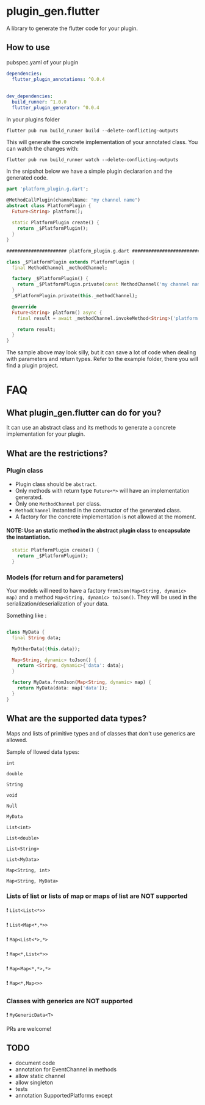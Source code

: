 # plugin_gen.flutter
A library to generate the flutter code for your plugin.

## How to use

pubspec.yaml of your plugin

``` yaml
dependencies:
  flutter_plugin_annotations: ^0.0.4
    
    
dev_dependencies:
  build_runner: ^1.0.0
  flutter_plugin_generator: ^0.0.4
```

In your plugins folder

`flutter pub run build_runner build --delete-conflicting-outputs`

This will generate the concrete implementation of your annotated class.
You can watch the changes with:

`flutter pub run build_runner watch --delete-conflicting-outputs`


In the snipshot below we have a simple plugin declararion and the generated code.


``` dart
part 'platform_plugin.g.dart';

@MethodCallPlugin(channelName: "my channel name")
abstract class PlatformPlugin {
  Future<String> platform();
  
  static PlatformPlugin create() {
    return _$PlatformPlugin();
  }
}

###################### platform_plugin.g.dart ################################

class _$PlatformPlugin extends PlatformPlugin {
  final MethodChannel _methodChannel;

  factory _$PlatformPlugin() {
    return _$PlatformPlugin.private(const MethodChannel('my channel name'));
  }
  _$PlatformPlugin.private(this._methodChannel);

  @override
  Future<String> platform() async {
    final result = await _methodChannel.invokeMethod<String>('platform');

    return result;
  }
}
```

The sample above may look silly, but it can save a lot of code when dealing with parameters and return types.
Refer to the example folder, there you will find a plugin project.

# FAQ

## What plugin_gen.flutter can do for you?

It can use an abstract class and its methods to generate a concrete implementation for your plugin.

## What are the restrictions?

### Plugin class
* Plugin class should be `abstract`.
* Only methods with return type `Future<*>` will have an implementation generated.
* Only one `MethodChannel` per class.
* `MethodChannel` instanted in the constructor of the generated class.
* A factory for the concrete implementation is not allowed at the moment.
#### NOTE: Use an static method in the abstract plugin class to encapsulate the instantiation.

``` dart
  static PlatformPlugin create() {
    return _$PlatformPlugin();
  }
```

### Models (for return and for parameters)
Your models will need to have a factory `fromJson(Map<String, dynamic> map)` and a method `Map<String, dynamic> toJson()`. They will be used in the serialization/deserialization of your data.

Something like : 

``` dart

class MyData {
  final String data;

  MyOtherData({this.data});

  Map<String, dynamic> toJson() {
    return <String, dynamic>{'data': data};
  }

  factory MyData.fromJson(Map<String, dynamic> map) {
    return MyData(data: map['data']);
  }
}

```

## What are the supported data types?
Maps and lists of primitive types and of classes that don't use generics are allowed.

Sample of llowed data types:

`int`

`double`

`String`

`void`

`Null`

`MyData`

`List<int>`

`List<double>`

`List<String>`

`List<MyData>`

`Map<String, int>`

`Map<String, MyData>`


### Lists of list or lists of map or maps of list are **NOT** supported
:exclamation: `List<List<*>>` 

:exclamation: `List<Map<*,*>>`

:exclamation: `Map<List<*>,*>`

:exclamation: `Map<*,List<*>>`

:exclamation: `Map<Map<*,*>,*>`

:exclamation: `Map<*,Map<>>`

### Classes with generics are **NOT** supported

:exclamation: `MyGenericData<T>`


PRs are welcome!


## TODO
- document code
- annotation for EventChannel in methods
- allow static channel
- allow singleton
- tests
- annotation SupportedPlatforms except
